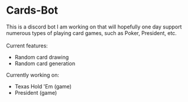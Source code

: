 # Cards-Bot
This is a discord bot I am working on that will hopefully one day support numerous types of playing card games, such as Poker, President, etc.
<br>
<br>
Current features:
- Random card drawing
- Random card generation

Currently working on:
- Texas Hold 'Em (game)
- President (game)
